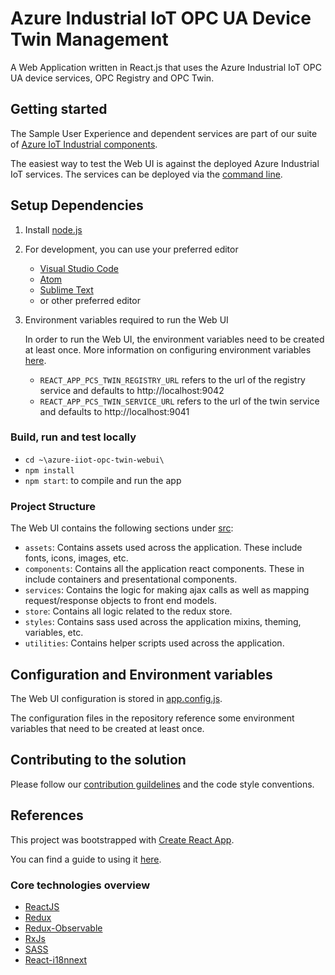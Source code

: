 # Azure Industrial IoT OPC UA Device Twin Management

A Web Application written in React.js that uses the Azure Industrial IoT OPC UA device services, OPC Registry and OPC Twin.

## Getting started

The Sample User Experience and dependent services are part of our suite of [Azure IoT Industrial components](https://github.com/Azure/azure-iiot-components).

The easiest way to test the Web UI is against the deployed Azure Industrial IoT services. The services can be deployed via the [command line](https://github.com/Azure/azure-iiot-services/tree/master/deploy).

## Setup Dependencies

1. Install [node.js](https://nodejs.org/)
1. For development, you can use your preferred editor
   - [Visual Studio Code](https://code.visualstudio.com/)
   - [Atom](https://atom.io/)
   - [Sublime Text](https://www.sublimetext.com/)
   - or other preferred editor
1. Environment variables required to run the Web UI

   In order to run the Web UI, the environment variables need to be created at least once. More information on configuring environment variables [here](#configuration-and-environment-variables).

   * `REACT_APP_PCS_TWIN_REGISTRY_URL` refers to the url of the registry service and defaults to http://localhost:9042
   * `REACT_APP_PCS_TWIN_SERVICE_URL` refers to the url of the twin service and defaults to http://localhost:9041

### Build, run and test locally

* `cd ~\azure-iiot-opc-twin-webui\`
* `npm install`
* `npm start`: to compile and run the app

### Project Structure

The Web UI contains the following sections under [src](src):
- `assets`: Contains assets used across the application. These include fonts,
icons, images, etc.
- `components`: Contains all the application react components. These in include
containers and presentational components.
- `services`: Contains the logic for making ajax calls as well as mapping
request/response objects to front end models.
- `store`: Contains all logic related to the redux store.
- `styles`: Contains sass used across the application mixins, theming, variables,
etc.
- `utilities`: Contains helper scripts used across the application.

## Configuration and Environment variables

The Web UI configuration is stored in [app.config.js](https://github.com/Azure/azure-iiot-opc-twin-webui/blob/master/src/app.config.js).

The configuration files in the repository reference some environment variables that need to be created at least once. 

## Contributing to the solution

Please follow our [contribution guildelines](CONTRIBUTING.md) and the code style conventions.

## References

This project was bootstrapped with [Create React App](https://github.com/facebookincubator/create-react-app).

You can find a guide to using it [here](https://github.com/facebookincubator/create-react-app/blob/master/packages/react-scripts/template/README.md).

### Core technologies overview

- [ReactJS](https://reactjs.org/)
- [Redux](https://redux.js.org/)
- [Redux-Observable](https://redux-observable.js.org/)
- [RxJs](http://reactivex.io/rxjs/)
- [SASS](http://sass-lang.com/)
- [React-i18nnext](https://github.com/i18next/react-i18next)
